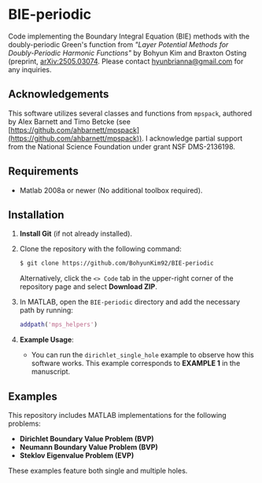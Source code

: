 # BIE-periodic

Code implementing the Boundary Integral Equation (BIE) methods with the doubly-periodic Green's function from *"Layer Potential Methods for Doubly-Periodic Harmonic Functions"* by Bohyun Kim and Braxton Osting (preprint, [arXiv:2505.03074](https://arxiv.org/abs/2505.03074). Please contact hyunbrianna@gmail.com for any inquiries.

## Acknowledgements

This software utilizes several classes and functions from `mpspack`, authored by Alex Barnett and Timo Betcke (see [https://github.com/ahbarnett/mpspack](https://github.com/ahbarnett/mpspack)). I acknowledge partial support from the National Science Foundation under grant NSF DMS-2136198.

## Requirements

- Matlab 2008a or newer (No additional toolbox required).

## Installation

1. **Install Git** (if not already installed).
2. Clone the repository with the following command:

    ```bash
    $ git clone https://github.com/BohyunKim92/BIE-periodic
    ```

    Alternatively, click the `<> Code` tab in the upper-right corner of the repository page and select **Download ZIP**.

3. In MATLAB, open the `BIE-periodic` directory and add the necessary path by running:

    ```matlab
    addpath('mps_helpers')
    ```

4. **Example Usage**: 
   - You can run the `dirichlet_single_hole` example to observe how this software works. This example corresponds to **EXAMPLE 1** in the manuscript.

## Examples

This repository includes MATLAB implementations for the following problems:

- **Dirichlet Boundary Value Problem (BVP)**
- **Neumann Boundary Value Problem (BVP)**
- **Steklov Eigenvalue Problem (EVP)**
  
These examples feature both single and multiple holes.
